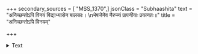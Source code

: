 +++
secondary_sources = [ "MSS_1370",]
jsonClass = "Subhaashita"
text = "अनिच्छन्तोऽपि विनयं विद्याभ्यासेन बालकाः।  \nभेषजेनेव नैरुज्यं प्रापणीयाः प्रयत्नतः॥"
title = "अनिच्छन्तोऽपि विनयम्"

+++

<details><summary>Text</summary>

अनिच्छन्तोऽपि विनयं विद्याभ्यासेन बालकाः।  
भेषजेनेव नैरुज्यं प्रापणीयाः प्रयत्नतः॥
</details>
